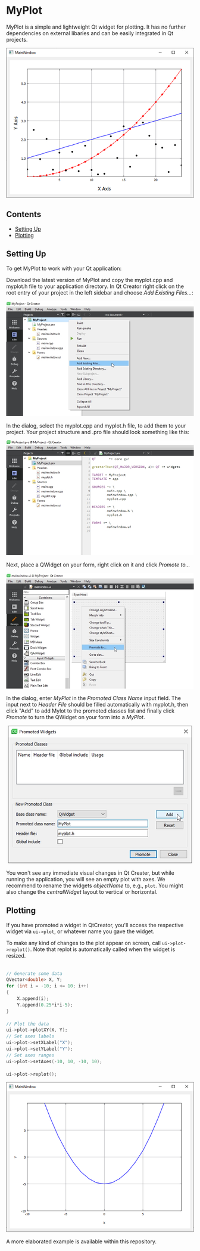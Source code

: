 # MyPlot

MyPlot is a simple and lightweight Qt widget for plotting. 
It has no further dependencies on external libaries and can be easily integrated in Qt projects. 

<p align="center">
	<img src="Images/My-Plot-00.png" width="560">
</p>

## Contents

- [Setting Up](#setting-up)
- [Plotting](#plotting)

## Setting Up

To get MyPlot to work with your Qt application:

Download the latest version of MyPlot and copy the myplot.cpp and myplot.h file to your application directory. 
In Qt Creator right click on the root entry of your project in the left sidebar and choose *Add Existing Files...*:

<p align="center">
	<img src="Images/My-Plot-01.png">
</p>

In the dialog, select the myplot.cpp and myplot.h file, to add them to your project. Your project structure and .pro file should look something like this:
<p align="center"><img src="Images/My-Plot-02.png"></p>

Next, place a QWidget on your form, right click on it and click *Promote to...* <br>
<p align="center">
	<img src="Images/My-Plot-03.png">
</p>

In the dialog, enter *MyPlot* in the *Promoted Class Name* input field. The input next to *Header File* should be filled automatically with myplot.h, then click "Add" to add Mylot to the promoted classes list and finally click *Promote* to turn the QWidget on your form into a *MyPlot*.
<p align="center">
	<img src="Images/My-Plot-04.png">
</p>

You won't see any immediate visual changes in Qt Creater, but while running the application, you will see an empty plot with axes.
We recommend to rename the widgets *objectName* to, e.g., `plot`. You might also change the *centralWidget* layout to vertical or horizontal.

## Plotting

If you have promoted a widget in QtCreator, you'll access the respective widget via `ui->plot`, 
or whatever name you gave the widget.

To make any kind of changes to the plot appear on screen, call `ui->plot->replot()`. 
Note that replot is automatically called when the widget is resized. 


```c++

// Generate some data
QVector<double> X, Y;
for (int i = -10; i <= 10; i++)
{
	X.append(i);
	Y.append(0.25*i*i-5);
}

// Plot the data
ui->plot->plotXY(X, Y);
// Set axes labels
ui->plot->setXLabel("X");
ui->plot->setYLabel("Y");
// Set axes ranges
ui->plot->setAxes(-10, 10, -10, 10);

ui->plot->replot();
```

<p align="center">
	<img src="Images/My-Plot-05.png" width="560">
</p>

A more elaborated example is available within this repository.


